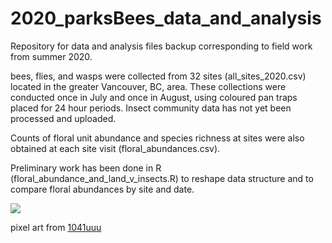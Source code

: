 # 2020_parksBees_data_and_analysis

Repository for data and analysis files backup corresponding to field work from summer 2020.

bees, flies, and wasps were collected from 32 sites (all_sites_2020.csv) located in the greater Vancouver, BC, area. These collections were conducted once in July and once in August, using coloured pan traps placed for 24 hour periods. Insect community data has not yet been processed and uploaded. 

Counts of floral unit abundance and species richness at sites were also obtained at each site visit (floral_abundances.csv).

Preliminary work has been done in R (floral_abundance_and_land_v_insects.R) to reshape data structure and to compare floral abundances by site and date. 


![](https://64.media.tumblr.com/7e2640054d506699873234becee9ab9c/tumblr_pkffwiVXOu1qze3hdo1_500.gifv)

pixel art from [1041uuu](https://1041uuu.tumblr.com/)
